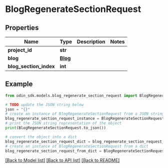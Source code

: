 # BlogRegenerateSectionRequest


## Properties

Name | Type | Description | Notes
------------ | ------------- | ------------- | -------------
**project_id** | **str** |  | 
**blog** | [**Blog**](Blog.md) |  | 
**blog_section_index** | **int** |  | 

## Example

```python
from odin_sdk.models.blog_regenerate_section_request import BlogRegenerateSectionRequest

# TODO update the JSON string below
json = "{}"
# create an instance of BlogRegenerateSectionRequest from a JSON string
blog_regenerate_section_request_instance = BlogRegenerateSectionRequest.from_json(json)
# print the JSON string representation of the object
print(BlogRegenerateSectionRequest.to_json())

# convert the object into a dict
blog_regenerate_section_request_dict = blog_regenerate_section_request_instance.to_dict()
# create an instance of BlogRegenerateSectionRequest from a dict
blog_regenerate_section_request_from_dict = BlogRegenerateSectionRequest.from_dict(blog_regenerate_section_request_dict)
```
[[Back to Model list]](../README.md#documentation-for-models) [[Back to API list]](../README.md#documentation-for-api-endpoints) [[Back to README]](../README.md)


